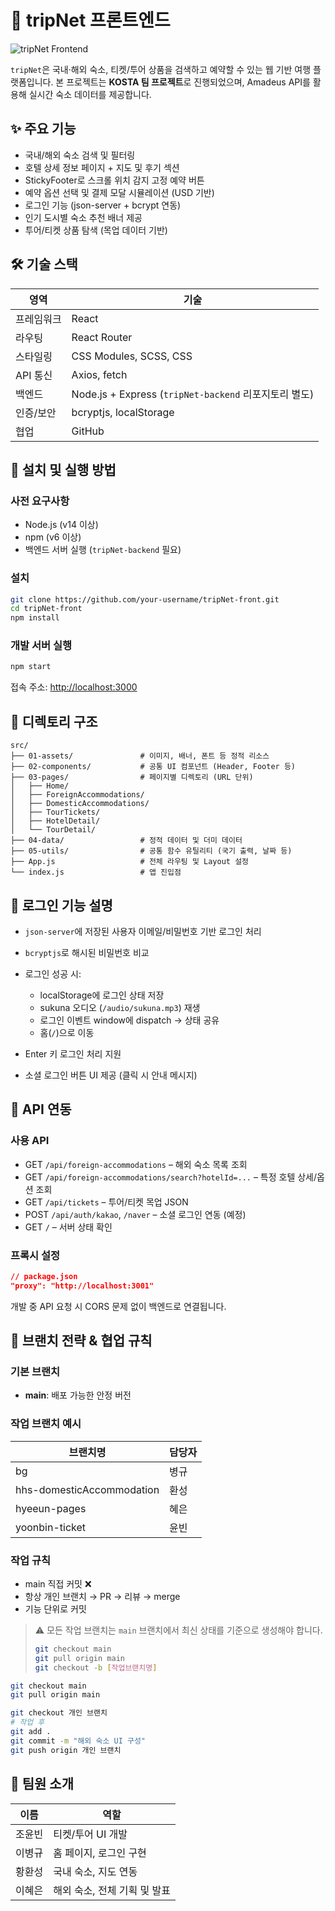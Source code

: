 # 🧭 tripNet 프론트엔드

![tripNet Frontend](https://via.placeholder.com/800x400?text=tripNet+Frontend)

`tripNet`은 국내·해외 숙소, 티켓/투어 상품을 검색하고 예약할 수 있는 웹 기반 여행 플랫폼입니다.
본 프로젝트는 **KOSTA 팀 프로젝트**로 진행되었으며, Amadeus API를 활용해 실시간 숙소 데이터를 제공합니다.

## ✨ 주요 기능

- 국내/해외 숙소 검색 및 필터링
- 호텔 상세 정보 페이지 + 지도 및 후기 섹션
- StickyFooter로 스크롤 위치 감지 고정 예약 버튼
- 예약 옵션 선택 및 결제 모달 시뮬레이션 (USD 기반)
- 로그인 기능 (json-server + bcrypt 연동)
- 인기 도시별 숙소 추천 배너 제공
- 투어/티켓 상품 탐색 (목업 데이터 기반)

## 🛠️ 기술 스택

| 영역       | 기술                                                  |
| ---------- | ----------------------------------------------------- |
| 프레임워크 | React                                                 |
| 라우팅     | React Router                                          |
| 스타일링   | CSS Modules, SCSS, CSS                                |
| API 통신   | Axios, fetch                                          |
| 백엔드     | Node.js + Express (`tripNet-backend` 리포지토리 별도) |
| 인증/보안  | bcryptjs, localStorage                                |
| 협업       | GitHub                                                |

## 🚀 설치 및 실행 방법

### 사전 요구사항

- Node.js (v14 이상)
- npm (v6 이상)
- 백엔드 서버 실행 (`tripNet-backend` 필요)

### 설치

```bash
git clone https://github.com/your-username/tripNet-front.git
cd tripNet-front
npm install
```

### 개발 서버 실행

```bash
npm start
```

접속 주소: [http://localhost:3000](http://localhost:3000)

## 📁 디렉토리 구조

```
src/
├── 01-assets/               # 이미지, 배너, 폰트 등 정적 리소스
├── 02-components/           # 공통 UI 컴포넌트 (Header, Footer 등)
├── 03-pages/                # 페이지별 디렉토리 (URL 단위)
│   ├── Home/
│   ├── ForeignAccommodations/
│   ├── DomesticAccommodations/
│   ├── TourTickets/
│   ├── HotelDetail/
│   └── TourDetail/
├── 04-data/                 # 정적 데이터 및 더미 데이터
├── 05-utils/                # 공통 함수 유틸리티 (국기 출력, 날짜 등)
├── App.js                   # 전체 라우팅 및 Layout 설정
└── index.js                 # 앱 진입점
```

## 🔐 로그인 기능 설명

- `json-server`에 저장된 사용자 이메일/비밀번호 기반 로그인 처리
- `bcryptjs`로 해시된 비밀번호 비교
- 로그인 성공 시:

  - localStorage에 로그인 상태 저장
  - sukuna 오디오 (`/audio/sukuna.mp3`) 재생
  - 로그인 이벤트 window에 dispatch → 상태 공유
  - 홈(`/`)으로 이동

- Enter 키 로그인 처리 지원
- 소셜 로그인 버튼 UI 제공 (클릭 시 안내 메시지)

## 🔌 API 연동

### 사용 API

- GET `/api/foreign-accommodations` – 해외 숙소 목록 조회
- GET `/api/foreign-accommodations/search?hotelId=...` – 특정 호텔 상세/옵션 조회
- GET `/api/tickets` – 투어/티켓 목업 JSON
- POST `/api/auth/kakao`, `/naver` – 소셜 로그인 연동 (예정)
- GET `/` – 서버 상태 확인

### 프록시 설정

```json
// package.json
"proxy": "http://localhost:3001"
```

개발 중 API 요청 시 CORS 문제 없이 백엔드로 연결됩니다.

## 🌿 브랜치 전략 & 협업 규칙

### 기본 브랜치

- **main**: 배포 가능한 안정 버전

### 작업 브랜치 예시

| 브랜치명                  | 담당자 |
| ------------------------- | ------ |
| bg                        | 병규   |
| hhs-domesticAccommodation | 환성   |
| hyeeun-pages              | 혜은   |
| yoonbin-ticket            | 윤빈   |

### 작업 규칙

- main 직접 커밋 ❌
- 항상 개인 브랜치 → PR → 리뷰 → merge
- 기능 단위로 커밋

> ⚠️ 모든 작업 브랜치는 `main` 브랜치에서 최신 상태를 기준으로 생성해야 합니다.
>
> ```bash
> git checkout main
> git pull origin main
> git checkout -b [작업브랜치명]
> ```

```bash
git checkout main
git pull origin main

git checkout 개인 브랜치
# 작업 후
git add .
git commit -m "해외 숙소 UI 구성"
git push origin 개인 브랜치
```

## 👥 팀원 소개

| 이름   | 역할                         |
| ------ | ---------------------------- |
| 조윤빈 | 티켓/투어 UI 개발            |
| 이병규 | 홈 페이지, 로그인 구현       |
| 황환성 | 국내 숙소, 지도 연동         |
| 이혜은 | 해외 숙소, 전체 기획 및 발표 |

